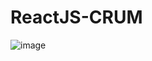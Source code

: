 # ReactJS-CRUM

![image](https://user-images.githubusercontent.com/50639782/158009901-ec80beaf-6bde-403b-8db9-9e5b855a5597.png)
